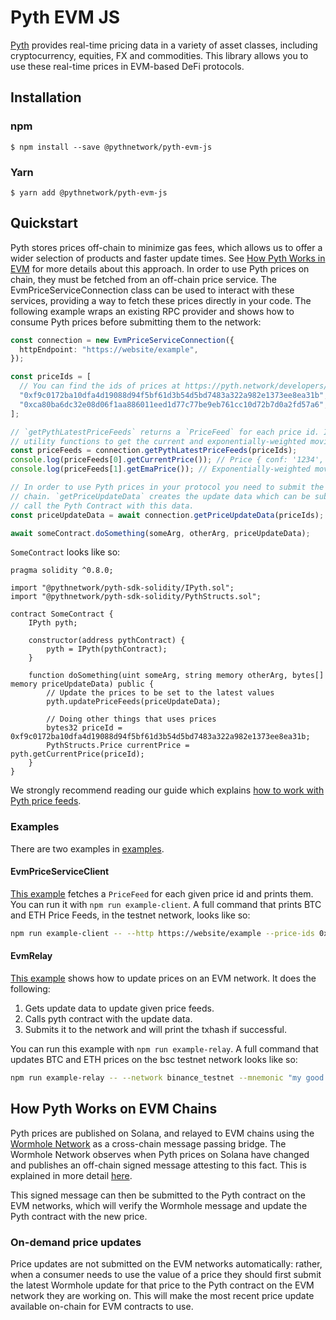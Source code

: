 # Pyth EVM JS

[Pyth](https://pyth.network/) provides real-time pricing data in a variety of asset classes, including cryptocurrency, equities, FX and commodities. This library allows you to use these real-time prices in EVM-based DeFi protocols.

## Installation

### npm

```
$ npm install --save @pythnetwork/pyth-evm-js
```

### Yarn

```
$ yarn add @pythnetwork/pyth-evm-js
```

## Quickstart

Pyth stores prices off-chain to minimize gas fees, which allows us to offer a wider selection of products and faster update times.
See [How Pyth Works in EVM](#how-pyth-works-in-evm) for more details about this approach. In order to use Pyth prices on chain,
they must be fetched from an off-chain price service. The EvmPriceServiceConnection class can be used to interact with these services,
providing a way to fetch these prices directly in your code. The following example wraps an existing RPC provider and shows how to consume
Pyth prices before submitting them to the network:

```typescript
const connection = new EvmPriceServiceConnection({
  httpEndpoint: "https://website/example",
});

const priceIds = [
  // You can find the ids of prices at https://pyth.network/developers/price-feeds#binance-smart-chain-testnet
  "0xf9c0172ba10dfa4d19088d94f5bf61d3b54d5bd7483a322a982e1373ee8ea31b", // BTC/USD price id in testnet
  "0xca80ba6dc32e08d06f1aa886011eed1d77c77be9eb761cc10d72b7d0a2fd57a6", // ETH/USD price id in testnet
];

// `getPythLatestPriceFeeds` returns a `PriceFeed` for each price id. It contains all information about a price and has
// utility functions to get the current and exponentially-weighted moving average price, and other functionality.
const priceFeeds = connection.getPythLatestPriceFeeds(priceIds);
console.log(priceFeeds[0].getCurrentPrice()); // Price { conf: '1234', expo: -8, price: '12345678' }
console.log(priceFeeds[1].getEmaPrice()); // Exponentially-weighted moving average price

// In order to use Pyth prices in your protocol you need to submit the price update data to Pyth contract in your target
// chain. `getPriceUpdateData` creates the update data which can be submitted to your contract. Then your contract should
// call the Pyth Contract with this data.
const priceUpdateData = await connection.getPriceUpdateData(priceIds);

await someContract.doSomething(someArg, otherArg, priceUpdateData);
```

`SomeContract` looks like so:

```solidity
pragma solidity ^0.8.0;

import "@pythnetwork/pyth-sdk-solidity/IPyth.sol";
import "@pythnetwork/pyth-sdk-solidity/PythStructs.sol";

contract SomeContract {
    IPyth pyth;

    constructor(address pythContract) {
        pyth = IPyth(pythContract);
    }

    function doSomething(uint someArg, string memory otherArg, bytes[] memory priceUpdateData) public {
        // Update the prices to be set to the latest values
        pyth.updatePriceFeeds(priceUpdateData);

        // Doing other things that uses prices
        bytes32 priceId = 0xf9c0172ba10dfa4d19088d94f5bf61d3b54d5bd7483a322a982e1373ee8ea31b;
        PythStructs.Price currentPrice = pyth.getCurrentPrice(priceId);
    }
}
```

We strongly recommend reading our guide which explains [how to work with Pyth price feeds](https://docs.pyth.network/consume-data/best-practices).

### Examples

There are two examples in [examples](./src/examples/).

#### EvmPriceServiceClient

[This example](./src/examples/EvmPriceServiceClient.ts) fetches a `PriceFeed` for each given price id and prints them. You can run it with `npm run example-client`. A full command that prints BTC and ETH Price Feeds, in the testnet network, looks like so:

```bash
npm run example-client -- --http https://website/example --price-ids 0xf9c0172ba10dfa4d19088d94f5bf61d3b54d5bd7483a322a982e1373ee8ea31b 0xca80ba6dc32e08d06f1aa886011eed1d77c77be9eb761cc10d72b7d0a2fd57a6
```

#### EvmRelay

[This example](./src/examples/EvmRelay.ts) shows how to update prices on an EVM network. It does the following:

1. Gets update data to update given price feeds.
2. Calls pyth contract with the update data.
3. Submits it to the network and will print the txhash if successful.

You can run this example with `npm run example-relay`. A full command that updates BTC and ETH prices on the bsc testnet network looks like so:

```bash
npm run example-relay -- --network binance_testnet --mnemonic "my good mnemonic" --http https://website/example --price-ids 0xf9c0172ba10dfa4d19088d94f5bf61d3b54d5bd7483a322a982e1373ee8ea31b 0xca80ba6dc32e08d06f1aa886011eed1d77c77be9eb761cc10d72b7d0a2fd57a6
```

## How Pyth Works on EVM Chains

Pyth prices are published on Solana, and relayed to EVM chains using the [Wormhole Network](https://wormholenetwork.com/) as a cross-chain message passing bridge. The Wormhole Network observes when Pyth prices on Solana have changed and publishes an off-chain signed message attesting to this fact. This is explained in more detail [here](https://docs.wormholenetwork.com/wormhole/).

This signed message can then be submitted to the Pyth contract on the EVM networks, which will verify the Wormhole message and update the Pyth contract with the new price.

### On-demand price updates

Price updates are not submitted on the EVM networks automatically: rather, when a consumer needs to use the value of a price they should first submit the latest Wormhole update for that price to the Pyth contract on the EVM network they are working on. This will make the most recent price update available on-chain for EVM contracts to use.
